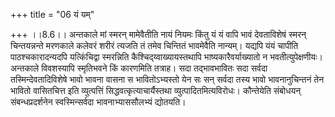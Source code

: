 +++
title = "06 यं यम्"

+++
।।8.6।। अन्तकाले मां स्मरन् मामेवैतीति नायं नियमः किंतु यं यं वापि भावं
देवताविशेषं स्मरन् चिन्तयन्नन्ते मरणकाले कलेवरं शरीरं त्यजति तं तमेव
चिन्तितं भावमेवैति नान्यम्। यद्यपि यंयं चापीति पाठश्चकारादन्यदपि
यत्किंचिद्वा स्मरन्निति कैश्चिद्य्वाख्यायस्तथापि भाष्यकारैवर्याख्यातो न
भवतीत्युपेक्षणीयः। अन्तकाले विवशस्यापि स्मृतिभवने किं कारणमिति तत्राह।
सदा तद्भावभावितः सदा सर्वदा तस्मिन्देवतादिविशेषे भावो भावना वासना स
भावितोऽभ्यस्तो येन सः सन् सर्वदा तस्य भावो भावनानुचिन्तनं तेन भावितो
वासितचित्त इति व्युत्पत्तिं सिद्धवत्कृत्याचार्यैस्तथा
व्युत्पादितमित्यविरोधः। कौन्तेयेति संबोधयन् संबन्धप्रदर्शनेन
स्वस्मिन्सर्वदा भावनाभ्याससौलभ्यं द्योतयति।
